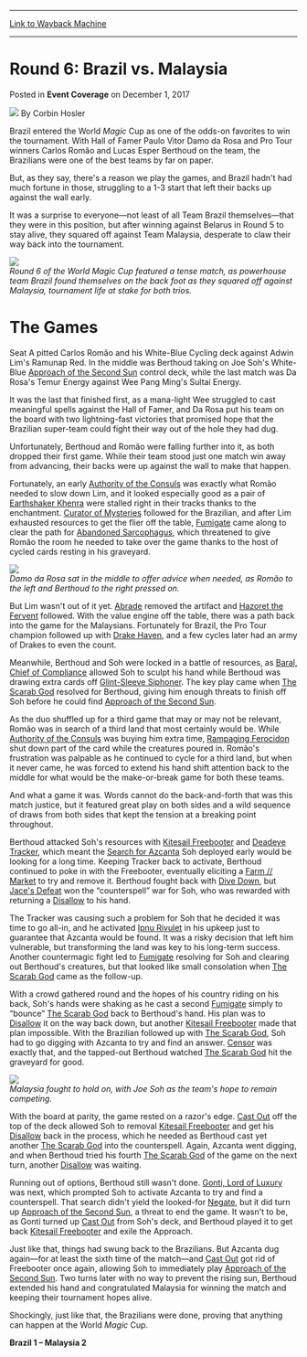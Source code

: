 
---
[Link to Wayback Machine](https://web.archive.org/web/20210126055646/https://magic.wizards.com/en/events/coverage/2017wmc/round-6-brazil-vs-malaysia%20-2017-12-01)

[_metadata_:author]:- "Corbin Hosler"
[_metadata_:description]:- "Brazil entered the World Magic Cup as one of the odds-on favorites to win the tournament. With Hall of Famer Paulo Vitor Damo da Rosa and Pro Tour winners Carlos Romão and Lucas Esper Berthoud on the team, the Brazilians were one of the best teams by far on paper. But, as they say, there's a reason we play the games, and Brazil hadn't had much fortune in those, struggling to a 1-3 start that left their backs up against the wall early."
[_metadata_:generator]:- "Drupal 7 (http://drupal.org)"
[_metadata_:node]:- "1235431"
[_metadata_:publish_date]:- "2017-12-01"
[_metadata_:source]:- "div-main-content"
[_metadata_:title]:- "Round 6: Brazil vs. Malaysia"
[_metadata_:wayback_capture_timestamp]:- "2021-01-26 05:56:46"
[_metadata_:wayback_raw_url]:- "https://web.archive.org/web/20210126055646id_/https://magic.wizards.com/en/events/coverage/2017wmc/round-6-brazil-vs-malaysia%20-2017-12-01"
[_metadata_:wayback_url]:- "https://magic.wizards.com/en/events/coverage/2017wmc/round-6-brazil-vs-malaysia%20-2017-12-01"
---


Round 6: Brazil vs. Malaysia
============================



 Posted in **Event Coverage**
 on December 1, 2017 






![](https://media.magic.wizards.com/styles/auth_small/public/images/person/hosler.jpg)
By Corbin Hosler











Brazil entered the World *Magic* Cup as one of the odds-on favorites to win the tournament. With Hall of Famer Paulo Vitor Damo da Rosa and Pro Tour winners Carlos Romão and Lucas Esper Berthoud on the team, the Brazilians were one of the best teams by far on paper.


But, as they say, there's a reason we play the games, and Brazil hadn't had much fortune in those, struggling to a 1-3 start that left their backs up against the wall early.


It was a surprise to everyone—not least of all Team Brazil themselves—that they were in this position, but after winning against Belarus in Round 5 to stay alive, they squared off against Team Malaysia, desperate to claw their way back into the tournament.


![](https://media.wizards.com/2017/events/2017wmc/r6_brazil_malaysia.jpg)  
*Round 6 of the World Magic Cup featured a tense match, as powerhouse team Brazil found themselves on the back foot as they squared off against Malaysia, tournament life at stake for both trios.*


The Games
=========


Seat A pitted Carlos Romão and his White-Blue Cycling deck against Adwin Lim's Ramunap Red. In the middle was Berthoud taking on Joe Soh's White-Blue [Approach of the Second Sun](http://gatherer.wizards.com/Pages/Card/Details.aspx?name=Approach+of+the+Second+Sun) control deck, while the last match was Da Rosa's Temur Energy against Wee Pang Ming's Sultai Energy.


It was the last that finished first, as a mana-light Wee struggled to cast meaningful spells against the Hall of Famer, and Da Rosa put his team on the board with two lightning-fast victories that promised hope that the Brazilian super-team could fight their way out of the hole they had dug.


Unfortunately, Berthoud and Romão were falling further into it, as both dropped their first game. While their team stood just one match win away from advancing, their backs were up against the wall to make that happen.


Fortunately, an early [Authority of the Consuls](http://gatherer.wizards.com/Pages/Card/Details.aspx?name=Authority+of+the+Consuls) was exactly what Romão needed to slow down Lim, and it looked especially good as a pair of [Earthshaker Khenra](http://gatherer.wizards.com/Pages/Card/Details.aspx?name=Earthshaker+Khenra) were stalled right in their tracks thanks to the enchantment. [Curator of Mysteries](http://gatherer.wizards.com/Pages/Card/Details.aspx?name=Curator+of+Mysteries) followed for the Brazilian, and after Lim exhausted resources to get the flier off the table, [Fumigate](http://gatherer.wizards.com/Pages/Card/Details.aspx?name=Fumigate) came along to clear the path for [Abandoned Sarcophagus](http://gatherer.wizards.com/Pages/Card/Details.aspx?name=Abandoned+Sarcophagus), which threatened to give Romão the room he needed to take over the game thanks to the host of cycled cards resting in his graveyard.


![](https://media.wizards.com/2017/events/2017wmc/r6_brazil.jpg)  
*Damo da Rosa sat in the middle to offer advice when needed, as Romão to the left and Berthoud to the right pressed on.*


But Lim wasn't out of it yet. [Abrade](http://gatherer.wizards.com/Pages/Card/Details.aspx?name=Abrade) removed the artifact and [Hazoret the Fervent](http://gatherer.wizards.com/Pages/Card/Details.aspx?name=Hazoret+the+Fervent) followed. With the value engine off the table, there was a path back into the game for the Malaysians. Fortunately for Brazil, the Pro Tour champion followed up with [Drake Haven](http://gatherer.wizards.com/Pages/Card/Details.aspx?name=Drake+Haven), and a few cycles later had an army of Drakes to even the count.


Meanwhile, Berthoud and Soh were locked in a battle of resources, as [Baral, Chief of Compliance](http://gatherer.wizards.com/Pages/Card/Details.aspx?name=Baral%2C+Chief+of+Compliance) allowed Soh to sculpt his hand while Berthoud was drawing extra cards off [Glint-Sleeve Siphoner](http://gatherer.wizards.com/Pages/Card/Details.aspx?name=Glint-Sleeve+Siphoner). The key play came when [The Scarab God](http://gatherer.wizards.com/Pages/Card/Details.aspx?name=The+Scarab+God) resolved for Berthoud, giving him enough threats to finish off Soh before he could find [Approach of the Second Sun](http://gatherer.wizards.com/Pages/Card/Details.aspx?name=Approach+of+the+Second+Sun).


As the duo shuffled up for a third game that may or may not be relevant, Romão was in search of a third land that most certainly would be. While [Authority of the Consuls](http://gatherer.wizards.com/Pages/Card/Details.aspx?name=Authority+of+the+Consuls) was buying him extra time, [Rampaging Ferocidon](http://gatherer.wizards.com/Pages/Card/Details.aspx?name=Rampaging+Ferocidon) shut down part of the card while the creatures poured in. Romão's frustration was palpable as he continued to cycle for a third land, but when it never came, he was forced to extend his hand shift attention back to the middle for what would be the make-or-break game for both these teams.


And what a game it was. Words cannot do the back-and-forth that was this match justice, but it featured great play on both sides and a wild sequence of draws from both sides that kept the tension at a breaking point throughout.


Berthoud attacked Soh's resources with [Kitesail Freebooter](http://gatherer.wizards.com/Pages/Card/Details.aspx?name=Kitesail+Freebooter) and [Deadeye Tracker](http://gatherer.wizards.com/Pages/Card/Details.aspx?name=Deadeye+Tracker), which meant the [Search for Azcanta](http://gatherer.wizards.com/Pages/Card/Details.aspx?name=Search+for+Azcanta) Soh deployed early would be looking for a long time. Keeping Tracker back to activate, Berthoud continued to poke in with the Freebooter, eventually eliciting a [Farm // Market](http://gatherer.wizards.com/Pages/Card/Details.aspx?name=Farm+%2F%2F+Market) to try and remove it. Berthoud fought back with [Dive Down](http://gatherer.wizards.com/Pages/Card/Details.aspx?name=Dive+Down), but [Jace's Defeat](http://gatherer.wizards.com/Pages/Card/Details.aspx?name=Jace%27s+Defeat) won the “counterspell” war for Soh, who was rewarded with returning a [Disallow](http://gatherer.wizards.com/Pages/Card/Details.aspx?name=Disallow) to his hand.


The Tracker was causing such a problem for Soh that he decided it was time to go all-in, and he activated [Ipnu Rivulet](http://gatherer.wizards.com/Pages/Card/Details.aspx?name=Ipnu+Rivulet) in his upkeep just to guarantee that Azcanta would be found. It was a risky decision that left him vulnerable, but transforming the land was key to his long-term success. Another countermagic fight led to [Fumigate](http://gatherer.wizards.com/Pages/Card/Details.aspx?name=Fumigate) resolving for Soh and clearing out Berthoud's creatures, but that looked like small consolation when [The Scarab God](http://gatherer.wizards.com/Pages/Card/Details.aspx?name=The+Scarab+God) came as the follow-up.


With a crowd gathered round and the hopes of his country riding on his back, Soh's hands were shaking as he cast a second [Fumigate](http://gatherer.wizards.com/Pages/Card/Details.aspx?name=Fumigate) simply to “bounce” [The Scarab God](http://gatherer.wizards.com/Pages/Card/Details.aspx?name=The+Scarab+God) back to Berthoud's hand. His plan was to [Disallow](http://gatherer.wizards.com/Pages/Card/Details.aspx?name=Disallow) it on the way back down, but another [Kitesail Freebooter](http://gatherer.wizards.com/Pages/Card/Details.aspx?name=Kitesail+Freebooter) made that plan impossible. With the Brazilian followed up with [The Scarab God](http://gatherer.wizards.com/Pages/Card/Details.aspx?name=The+Scarab+God), Soh had to go digging with Azcanta to try and find an answer. [Censor](http://gatherer.wizards.com/Pages/Card/Details.aspx?name=Censor) was exactly that, and the tapped-out Berthoud watched [The Scarab God](http://gatherer.wizards.com/Pages/Card/Details.aspx?name=The+Scarab+God) hit the graveyard for good.


![](https://media.wizards.com/2017/events/2017wmc/r6_malaysia.jpg)  
*Malaysia fought to hold on, with Joe Soh as the team's hope to remain competing.*


With the board at parity, the game rested on a razor's edge. [Cast Out](http://gatherer.wizards.com/Pages/Card/Details.aspx?name=Cast+Out) off the top of the deck allowed Soh to removal [Kitesail Freebooter](http://gatherer.wizards.com/Pages/Card/Details.aspx?name=Kitesail+Freebooter) and get his [Disallow](http://gatherer.wizards.com/Pages/Card/Details.aspx?name=Disallow) back in the process, which he needed as Berthoud cast yet another [The Scarab God](http://gatherer.wizards.com/Pages/Card/Details.aspx?name=The+Scarab+God) into the counterspell. Again, Azcanta went digging, and when Berthoud tried his fourth [The Scarab God](http://gatherer.wizards.com/Pages/Card/Details.aspx?name=The+Scarab+God) of the game on the next turn, another [Disallow](http://gatherer.wizards.com/Pages/Card/Details.aspx?name=Disallow) was waiting.


Running out of options, Berthoud still wasn't done. [Gonti, Lord of Luxury](http://gatherer.wizards.com/Pages/Card/Details.aspx?name=Gonti%2C+Lord+of+Luxury) was next, which prompted Soh to activate Azcanta to try and find a counterspell. That search didn't yield the looked-for [Negate](http://gatherer.wizards.com/Pages/Card/Details.aspx?name=Negate), but it did turn up [Approach of the Second Sun](http://gatherer.wizards.com/Pages/Card/Details.aspx?name=Approach+of+the+Second+Sun), a threat to end the game. It wasn't to be, as Gonti turned up [Cast Out](http://gatherer.wizards.com/Pages/Card/Details.aspx?name=Cast+Out) from Soh's deck, and Berthoud played it to get back [Kitesail Freebooter](http://gatherer.wizards.com/Pages/Card/Details.aspx?name=Kitesail+Freebooter) and exile the Approach.


Just like that, things had swung back to the Brazilians. But Azcanta dug again—for at least the sixth time of the match—and [Cast Out](http://gatherer.wizards.com/Pages/Card/Details.aspx?name=Cast+Out) got rid of Freebooter once again, allowing Soh to immediately play [Approach of the Second Sun](http://gatherer.wizards.com/Pages/Card/Details.aspx?name=Approach+of+the+Second+Sun). Two turns later with no way to prevent the rising sun, Berthoud extended his hand and congratulated Malaysia for winning the match and keeping their tournament hopes alive.


Shockingly, just like that, the Brazilians were done, proving that anything can happen at the World *Magic* Cup.


**Brazil 1 – Malaysia 2**







